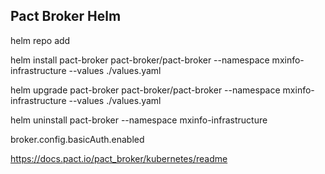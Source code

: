 ## Pact Broker Helm

helm repo add 

helm install pact-broker pact-broker/pact-broker --namespace mxinfo-infrastructure --values ./values.yaml

helm upgrade pact-broker pact-broker/pact-broker --namespace mxinfo-infrastructure --values ./values.yaml

helm uninstall pact-broker --namespace mxinfo-infrastructure

broker.config.basicAuth.enabled

https://docs.pact.io/pact_broker/kubernetes/readme


